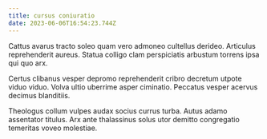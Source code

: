 ```yaml
---
title: cursus coniuratio
date: 2023-06-06T16:54:23.744Z
---
```


Cattus avarus tracto soleo quam vero admoneo cultellus derideo. Articulus reprehenderit aureus. Statua colligo clam perspiciatis arbustum torrens ipsa qui quo arx.

Certus clibanus vesper depromo reprehenderit cribro decretum utpote viduo viduo. Volva ultio uberrime asper ciminatio. Peccatus vesper acervus decimus blanditiis.

Theologus collum vulpes audax socius currus turba. Autus adamo assentator titulus. Arx ante thalassinus solus utor demitto congregatio temeritas voveo molestiae.